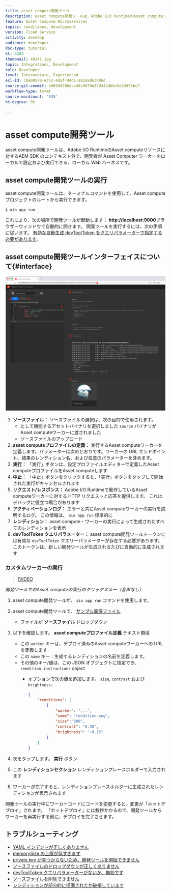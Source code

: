 ```yaml
---
title: asset compute開発ツール
description: asset compute開発ツールは、Adobe I/O RuntimeのAsset computeリソースに対するAEM SDK のコンテキスト外で、開発者が Asset Computer ワーカーをローカルで設定および実行できる、ローカル Web ハーネスです。
feature: Asset Compute Microservices
topics: renditions, development
version: Cloud Service
activity: develop
audience: developer
doc-type: tutorial
kt: 6283
thumbnail: 40241.jpg
topic: Integrations, Development
role: Developer
level: Intermediate, Experienced
exl-id: cbe08570-e353-4daf-94d1-a91a8d63406d
source-git-commit: b069d958bbcc40c0079e87d342db6c5e53055bc7
workflow-type: tm+mt
source-wordcount: '535'
ht-degree: 0%

---
```


# asset compute開発ツール

asset compute開発ツールは、Adobe I/O RuntimeのAsset computeリソースに対するAEM SDK のコンテキスト外で、開発者が Asset Computer ワーカーをローカルで設定および実行できる、ローカル Web ハーネスです。

## asset compute開発ツールの実行

asset compute開発ツールは、ターミナルコマンドを使用して、Asset computeプロジェクトのルートから実行できます。

```
$ aio app run
```

これにより、次の場所で開発ツールが起動します： __http://localhost:9000__&#x200B;ブラウザーウィンドウで自動的に開きます。 開発ツールを実行するには、次の手順に従います。 [有効な自動生成 devToolToken をクエリパラメーターで指定する必要があります](#troubleshooting__devtooltoken).

## asset compute開発ツールインターフェイスについて{#interface}

![asset compute開発ツール](./assets/development-tool/asset-compute-dev-tool.png)

1. __ソースファイル：__ ソースファイルの選択は、次の目的で使用されます。
   + として機能するアセットバイナリを選択しました `source` バイナリがAsset computeワーカーに渡されました
   + ソースファイルのアップロード
1. __asset computeプロファイルの定義：__ 実行するAsset computeワーカーを定義します。パラメーターは次のとおりです。ワーカーの URL エンドポイント、結果のレンディション名、および任意のパラメーターを含めます。
1. __実行：__ 「実行」ボタンは、設定プロファイルエディターで定義したAsset computeプロファイルをAsset computeします
1. __中止：__ 「中止」ボタンをクリックすると、「実行」ボタンをタップして開始された実行がキャンセルされます
1. __リクエスト/レスポンス：__ Adobe I/O Runtimeで動作しているAsset computeワーカーに対する HTTP リクエストと応答を提供します。 これはデバッグに役立つ場合があります
1. __アクティベーションログ：__ エラーと共にAsset computeワーカーの実行を説明するログ。 この情報は、 `aio app run` 標準的に
1. __レンディション：__ asset compute・ワーカーの実行によって生成されたすべてのレンディションを表示
1. __devToolToken クエリパラメーター：__ asset compute開発ツールトークンには有効な `devToolToken` クエリーパラメーターが存在する必要があります。 このトークンは、新しい開発ツールが生成されるたびに自動的に生成されます

### カスタムワーカーの実行

>[!VIDEO](https://video.tv.adobe.com/v/40241?quality=12&learn=on)

_開発ツールでのAsset computeの実行のクリックスルー（音声なし）_

1. asset compute開発ツールが、 `aio app run` コマンドを使用します。
1. asset compute開発ツールで、 [サンプル画像ファイル](../assets/samples/sample-file.jpg)
   + ファイルが __ソースファイル__ ドロップダウン
1. 以下を確認します。 __asset computeプロファイル定義__ テキスト領域
   + この `worker` キーは、デプロイ済みのAsset computeワーカーへの URL を定義します
   + この `name` キー：生成するレンディションの名前を定義します。
   + その他のキー/値は、この JSON オブジェクトに指定でき、 `rendition.instructions` object
      + オプションで次の値を追加します。 `size`, `contrast` および `brightness`:

         ```json
         {
             "renditions": [
                 {
                     "worker": "...",
                     "name": "rendition.png",
                     "size":"800",
                     "contrast": "0.30",
                     "brightness": "-0.15"
                 }
             ]
         }
         ```

1. 次をタップします。 __実行__ ボタン
1. この __レンディションセクション__ レンディションプレースホルダーで入力されます
1. ワーカーが完了すると、レンディションプレースホルダーに生成されたレンディションが表示されます

開発ツールの実行中にワーカーコードにコードを変更すると、変更が「ホットデプロイ」されます。 「ホットデプロイ」には数秒かかるので、開発ツールからワーカーを再実行する前に、デプロイを完了させます。

## トラブルシューティング

+ [YAML インデントが正しくありません](../troubleshooting.md#incorrect-yaml-indentation)
+ [memorySize の上限が低すぎます](../troubleshooting.md#memorysize-limit-is-set-too-low)
+ [private.key が見つからないため、開発ツールを開始できません](../troubleshooting.md#missing-private-key)
+ [ソースファイルのドロップダウンが正しくありません](../troubleshooting.md#source-files-dropdown-incorrect)
+ [devToolToken クエリパラメーターがないか、無効です](../troubleshooting.md#missing-or-invalid-devtooltoken-query-parameter)
+ [ソースファイルを削除できません](../troubleshooting.md#unable-to-remove-source-files)
+ [レンディションが部分的に描画されたか破損しています](../troubleshooting.md#rendition-returned-partially-drawn-or-corrupt)
